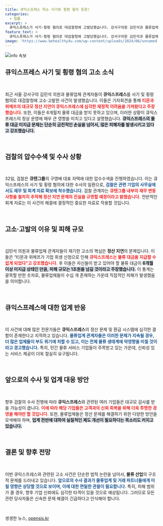 ```yaml
---
title: 큐익스프레스 피소 사기와 횡령 혐의 등장!
categories:
  - 법률
excerpt: >
  큐익스프레스가 사기·횡령 혐의로 대검찰청에 고발당했습니다. 강서구의원 김민석과 물류업체는 정산 지연으로 피해액이 1조원을 넘을 것으로 우려하며 철저 수사를 촉구했습니다. 검찰은 티몬과 위메프 등 관련 업체에 대한 강제 수사에 나섰습니다.
feature_text: >
  큐익스프레스가 사기·횡령 혐의로 대검찰청에 고발당했습니다. 강서구의원 김민석과 물류업체는 정산 지연으로 피해액이 1조원을 넘을 것으로 우려하며 철저 수사를 촉구했습니다. 검찰은 티몬과 위메프 등 관련 업체에 대한 강제 수사에 나섰습니다.
image: 'https://www.behealthy4u.com/wp-content/uploads/2024/06/unnamed-file.png'
---
```


<p><img src="https://www.behealthy4u.com/wp-content/uploads/2024/06/unnamed-file.png" alt="info 속보" /></p>

<h2 data-ke-size="size26">큐익스프레스 사기 및 횡령 혐의 고소 소식</h2>

<p data-ke-size="size16">&nbsp;</p>

<p data-ke-size="size16">최근 서울 강서구의 김민석 의원과 물류업체 관계자들이 <b>큐익스프레스</b>를 사기 및 횡령 혐의로 대검찰청에 고소·고발한 사건이 발생했습니다. 이들은 기자회견을 통해 <b><span style="color: #ee2323;">티몬과 위메프의 대규모 정산 지연이 큐익스프레스에 심각한 재정적 어려움을 가져왔다고 주장했습니다.</span></b> 또한, 이들은 6개월치 물류 대금을 받지 못하고 있으며, 이러한 상황이 큐익스프레스의 정상 운영에 매우 큰 영향을 미치고 있다고 설명했습니다. <b><span style="background-color: #21538527;">큐익스프레스의 물류 대금 미지급 문제는 단순히 금전적인 손실을 넘어서, 많은 피해자를 발생시키고 있다고 강조했습니다.</span></b></p>

<p data-ke-size="size16">&nbsp;</p>

<h2 data-ke-size="size26">검찰의 압수수색 및 수사 상황</h2>

<p data-ke-size="size16">&nbsp;</p>

<p data-ke-size="size16">32일, 검찰은 <b>큐텐그룹</b>의 구영배 대표 자택에 대한 압수수색을 진행하였습니다. 이는 큐익스프레스의 사기 및 횡령 혐의에 대한 수사의 일환으로, <b><span style="color: #1a5490;">검찰은 관련 기업의 사무실에서도 재무 및 회계 자료 확보에 착수했습니다.</span></b> 검찰 관계자는 <b><span style="color: #ee2323;">큐텐그룹 내부의 재무 변동 사항을 철저히 추적해 정산 지연 문제의 진실을 규명할 예정이라고 밝혔습니다.</span></b> 전반적인 회계 자료는 이 사건의 해결에 결정적인 중요한 자료로 작용할 것입니다.</p>

<p data-ke-size="size16">&nbsp;</p>

<h2 data-ke-size="size26">고소·고발의 이유 및 피해 규모</h2>

<p data-ke-size="size16">&nbsp;</p>

<p data-ke-size="size16">김민석 의원과 물류업체 관계자들이 제기한 고소의 핵심은 <b>정산 지연</b>의 문제입니다. 이들은 “티몬과 위메프가 기업 회생 신청으로 인해 <b><span style="color: #ee2323;">큐익스프레스는 물류 대금을 지급할 수 없게 되었다”고 강조했습니다.</span></b> 후 이들은 자신들이 받고 있어야 할 물류 대금이 <b><span style="background-color: #21538527;">6개월 이상 미지급 상태인 만큼, 피해 규모는 1조원을 넘길 것이라고 주장했습니다.</span></b> 이 통계는 괄목할 만한 숫자로, 물류업체들이 수십 개 존재하는 가운데 직접적인 피해가 발생했음을 의미합니다.</p>

<p data-ke-size="size16">&nbsp;</p>

<h2 data-ke-size="size26">큐익스프레스에 대한 업계 반응</h2>

<p data-ke-size="size16">&nbsp;</p>

<p data-ke-size="size16">이 사건에 대해 많은 전문가들은 <b>큐익스프레스</b>의 정산 문제 및 환급 시스템에 심각한 결함이 존재한다고 지적하고 있습니다. <b><span style="color: #1a5490;">물류업계 관계자들은 이러한 문제가 지속될 경우, 더 많은 업체들이 부도 위기에 처할 수 있고, 이는 전체 물류 생태계에 악영향을 미칠 것이라고 경고했습니다.</span></b> 특히, 민간 물류 서비스 기업들이 주목받고 있는 가운데, 신뢰성 있는 서비스 제공이 더욱 절실히 요구됩니다.</p>

<p data-ke-size="size16">&nbsp;</p>

<h2 data-ke-size="size26">앞으로의 수사 및 업계 대응 방안</h2>

<p data-ke-size="size16">&nbsp;</p>

<p data-ke-size="size16">향후 검찰의 수사 진행에 따라 <b>큐익스프레스</b>와 관련된 여러 기업들은 대규모 감사를 받을 가능성이 큽니다. <b><span style="color: #ee2323;">이에 따라 해당 기업들은 고객과의 신뢰 회복을 위해 더욱 투명한 경영을 해야만 할 것입니다.</span></b> 또한, 물류업체들은 정산 문제를 해결하기 위한 다양한 방안을 모색해야 하며, <b><span style="background-color: #21538527;">업계 전반에 대하여 실질적인 제도 개선이 필요하다는 목소리도 커지고 있습니다.</span></b></p>

<p data-ke-size="size16">&nbsp;</p>

<h2 data-ke-size="size26">결론 및 향후 전망</h2>

<p data-ke-size="size16">&nbsp;</p>

<p data-ke-size="size16">이번 큐익스프레스와 관련된 고소 사건은 단순한 법적 논란을 넘어서, <b>물류 산업</b>의 구조적 문제를 드러내고 있습니다. <b><span style="color: #1a5490;">앞으로의 수사 결과가 물류업계 및 거래 파트너들에게 미칠 영향은 상당할 것으로 보이며, 이에 대한 면밀한 관찰이 필요합니다.</span></b> 특히, 피해 범위가 클 경우, 향후 기업 신뢰에도 심각한 타격이 있을 것으로 예상됩니다. 그러므로 모든 관련 당사자들은 신속한 문제 해결이 긴급하다고 인식해야 합니다.</p>

<p data-ke-size="size16">&nbsp;</p>
생생한 뉴스, <a href="https://opensis.kr" rel="dofollow">opensis.kr</a>


